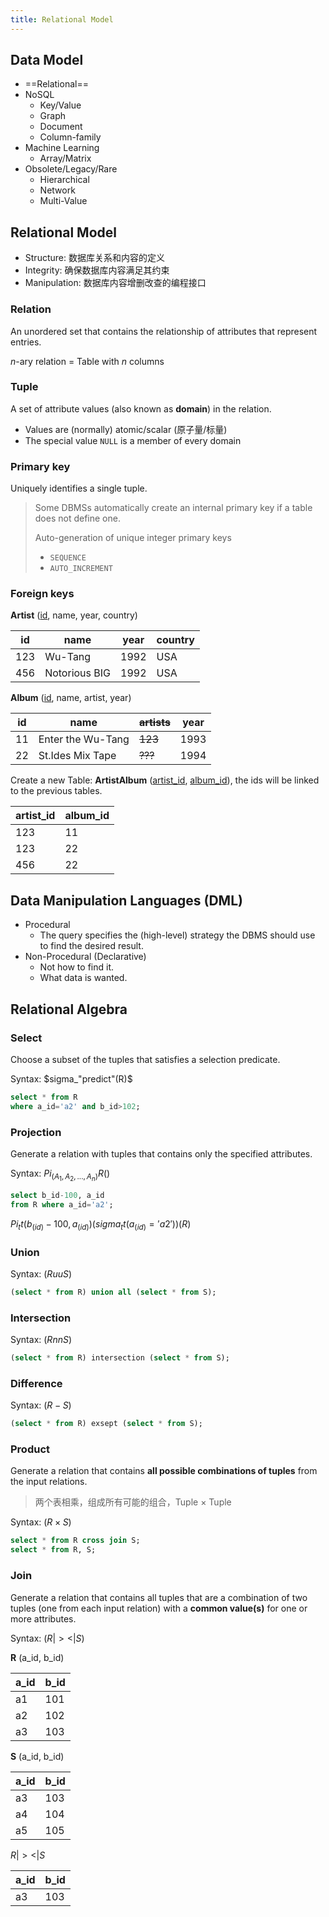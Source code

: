 ```yaml
---
title: Relational Model　
---
```


## Data Model

- ==Relational==
- NoSQL
	- Key/Value
	- Graph
	- Document
	- Column-family
- Machine Learning
	- Array/Matrix
- Obsolete/Legacy/Rare
	- Hierarchical
	- Network
	- Multi-Value

## Relational Model

- Structure: 数据库关系和内容的定义
- Integrity: 确保数据库内容满足其约束
- Manipulation: 数据库内容增删改查的编程接口

### Relation

 An unordered set that contains the relationship of attributes that represent entries.

$n$-ary relation = Table with $n$ columns

### Tuple

A set of attribute values (also known as **domain**) in the relation.

- Values are (normally) atomic/scalar (原子量/标量)
- The special value `NULL` is a member of every domain

### Primary key

Uniquely identifies a single tuple.

> Some DBMSs automatically create an internal primary key if a table does not define one.
>
> Auto-generation of unique integer primary keys
> 
> - `SEQUENCE`
> - `AUTO_INCREMENT`

### Foreign keys

**Artist** (<u>id</u>, name, year, country)

| id  | name          | year | country |
| --- | ------------- | ---- | ------- |
| 123 | Wu-Tang       | 1992 | USA     |
| 456 | Notorious BIG | 1992 | USA     | 

**Album** (<u>id</u>, name, artist, year)

| id  | name              | ~~artists~~ | year |
| --- | ----------------- | ------- | ---- |
| 11  | Enter the Wu-Tang | ~~123~~     | 1993 |
| 22  | St.Ides Mix Tape  | ~~???~~     | 1994 | 

Create a new Table: **ArtistAlbum** (<u>artist_id</u>, <u>album_id</u>), the ids will be linked to the previous tables.

| artist_id | album_id |
| --------- | -------- |
| 123       | 11       |
| 123       | 22       |
| 456       | 22       | 

## Data Manipulation Languages (DML)

- Procedural
	- The query specifies the (high-level) strategy the DBMS should use to find the desired result.
- Non-Procedural (Declarative)
	- Not how to find it.
	- What data is wanted.


## Relational Algebra

### Select

Choose a subset of the tuples that satisfies a selection predicate. 

Syntax: $sigma_"predict"(R)$

```sql mark={1}
select * from R
where a_id='a2' and b_id>102;
```

### Projection

Generate a relation with tuples that contains only the specified attributes.

Syntax: $Pi_(A_1, A_2, ...,A_n)R()$

```sql mark=/b_id-100, a_id/
select b_id-100, a_id
from R where a_id='a2';
```

$Pi_tt(b_(id)-100, a_(id))(sigma_tt(a_(id)='a2'))(R)$

### Union

Syntax: $(R uu S)$

```sql
(select * from R) union all (select * from S);
```

### Intersection

Syntax: $(R nn S)$

```sql
(select * from R) intersection (select * from S);
```

### Difference

Syntax: $(R-S)$

```sql
(select * from R) exsept (select * from S);
```

### Product

Generate a relation that contains **all possible combinations of tuples** from the input relations.

> 两个表相乘，组成所有可能的组合，Tuple $\times$ Tuple

Syntax: $(R \times S)$

```sql
select * from R cross join S;
select * from R, S;
```

### Join

Generate a relation that contains all tuples that are a combination of two tuples (one from each input relation) with a **common value(s)** for one or more attributes.

Syntax: $(R |><| S)$

**R** (a_id, b_id)

| a_id | b_id |
| ---- | ---- |
| a1   | 101  |
| a2   | 102  |
| a3   | 103  | 

**S** (a_id, b_id)

| a_id | b_id |
| ---- | ---- |
| a3   | 103  |
| a4   | 104  |
| a5   | 105  | 

$R |><| S$

| a_id | b_id |
| ---- | ---- |
| a3   | 103  | 



